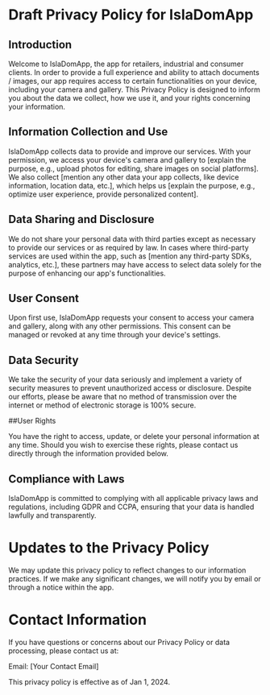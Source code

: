 # Draft Privacy Policy for IslaDomApp
## Introduction

Welcome to IslaDomApp, the app for retailers, industrial and consumer clients. In order to provide a full experience and ability to attach documents / images, our app requires access to certain functionalities on your device, including your camera and gallery. This Privacy Policy is designed to inform you about the data we collect, how we use it, and your rights concerning your information.

## Information Collection and Use

IslaDomApp collects data to provide and improve our services. With your permission, we access your device's camera and gallery to [explain the purpose, e.g., upload photos for editing, share images on social platforms]. We also collect [mention any other data your app collects, like device information, location data, etc.], which helps us [explain the purpose, e.g., optimize user experience, provide personalized content].

## Data Sharing and Disclosure

We do not share your personal data with third parties except as necessary to provide our services or as required by law. In cases where third-party services are used within the app, such as [mention any third-party SDKs, analytics, etc.], these partners may have access to select data solely for the purpose of enhancing our app's functionalities.

## User Consent

Upon first use, IslaDomApp requests your consent to access your camera and gallery, along with any other permissions. This consent can be managed or revoked at any time through your device's settings.

## Data Security

We take the security of your data seriously and implement a variety of security measures to prevent unauthorized access or disclosure. Despite our efforts, please be aware that no method of transmission over the internet or method of electronic storage is 100% secure.

##User Rights

You have the right to access, update, or delete your personal information at any time. Should you wish to exercise these rights, please contact us directly through the information provided below.

## Compliance with Laws

IslaDomApp is committed to complying with all applicable privacy laws and regulations, including GDPR and CCPA, ensuring that your data is handled lawfully and transparently.

# Updates to the Privacy Policy

We may update this privacy policy to reflect changes to our information practices. If we make any significant changes, we will notify you by email or through a notice within the app.

# Contact Information

If you have questions or concerns about our Privacy Policy or data processing, please contact us at:

Email: [Your Contact Email]

This privacy policy is effective as of Jan 1, 2024.
